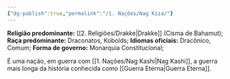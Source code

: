 ```yaml
---
{"dg-publish":true,"permalink":"/1. Nações/Nag Kiza/"}
---
```


 __Religião predominante:__ [[2. Religiões/Drakke\|Drakke]] (Cisma de Bahamut);
 __Raça predominante:__ Draconatos, Kobolds;
 __Idiomas oficiais:__ Dracônico, Comum;
 __Forma de governo:__ Monarquia Constitucional;

É uma nação, em guerra com [[1. Nações/Nag Kashi\|Nag Kashi]], a guerra mais longa da história conhecida como [[Guerra Eterna\|Guerra Eterna]]. 